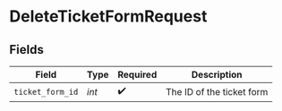 # DeleteTicketFormRequest


## Fields

| Field                     | Type                      | Required                  | Description               |
| ------------------------- | ------------------------- | ------------------------- | ------------------------- |
| `ticket_form_id`          | *int*                     | :heavy_check_mark:        | The ID of the ticket form |